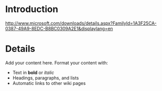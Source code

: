 # Introduction #

http://www.microsoft.com/downloads/details.aspx?FamilyId=1A3F25CA-0387-49A9-8EDC-B8BC0309A2E1&displaylang=en


# Details #

Add your content here.  Format your content with:
  * Text in **bold** or _italic_
  * Headings, paragraphs, and lists
  * Automatic links to other wiki pages